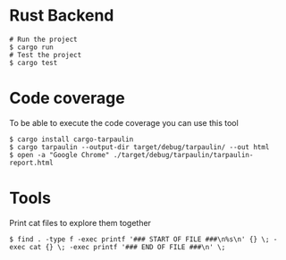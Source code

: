 # Rust Backend


```
# Run the project
$ cargo run
# Test the project
$ cargo test
```

# Code coverage

To be able to execute the code coverage you can use this tool

```
$ cargo install cargo-tarpaulin
$ cargo tarpaulin --output-dir target/debug/tarpaulin/ --out html
$ open -a "Google Chrome" ./target/debug/tarpaulin/tarpaulin-report.html
```

# Tools

Print cat files to explore them together

```
$ find . -type f -exec printf '### START OF FILE ###\n%s\n' {} \; -exec cat {} \; -exec printf '### END OF FILE ###\n' \;
```
